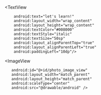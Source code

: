 
<RelativeLayout xmlns:android="http://schemas.android.com/apk/res/android"
    xmlns:tools="http://schemas.android.com/tools" 
    android:layout_width="match_parent"
    android:layout_height="match_parent"
    tools:context=".MainActivity">

    
<TextView 
    
        android:text="let's learn!"
        android:layout_width="wrap_content"
        android:layout_height="wrap_content" 
        android:textColor="#008000"
        android:textStyle="italic"
        android:textSize="50sp"
        android:layout_alignParentTop="true"
        android:layout_alignParentLeft="true"    
        android:paddingLeft="10dp"/>
    
<TextView 
        android:text="From,Udacity!" 
        android:layout_width="wrap_content"
        android:layout_height="wrap_content" 
        android:textColor="#009688"
        android:textStyle="italic"
        android:textSize="30sp"
        android:layout_alignParentBottom="true"
        android:layout_alignParentRight="true"
        android:padding="20dp"/>

<ImageView 

       android:id="@+id/photo_image_view"
       android:layout_width="match_parent"
       android:layout_height="match_parent"
       android:scaleType="center"
       android:src="@drawable/android" />

    
    
    
</RelativeLayout>
